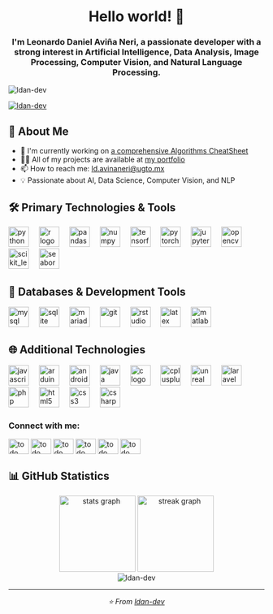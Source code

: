 <h1 align="center">Hello world! 👋</h1>
<h3 align="center">I'm Leonardo Daniel Aviña Neri, a passionate developer with a strong interest in Artificial Intelligence, Data Analysis, Image Processing, Computer Vision, and Natural Language Processing.</h3>

<p align="left"> <img src="https://komarev.com/ghpvc/?username=ldan-dev&label=Profile%20views&color=0e75b6&style=flat" alt="ldan-dev" /> </p>

<p align="left"> <a href="https://github.com/ryo-ma/github-profile-trophy"><img src="https://github-profile-trophy.vercel.app/?username=ldan-dev" alt="ldan-dev" /></a> </p>

## 🚀 About Me

- 🔭 I'm currently working on [a comprehensive Algorithms CheatSheet](https://github.com/ldan-dev/cheatsheets)
- 👨‍💻 All of my projects are available at [my portfolio](https://ldan-dev.github.io/portfolio_0/)
- 📫 How to reach me: [ld.avinaneri@ugto.mx](mailto:ld.avinaneri@ugto.mx)
- 💡 Passionate about AI, Data Science, Computer Vision, and NLP

## 🛠️ Primary Technologies & Tools

<div align="left">
  <img src="https://cdn.jsdelivr.net/gh/devicons/devicon/icons/python/python-original.svg" height="40" alt="python logo" />
  <img width="12" />
  <img src="https://cdn.jsdelivr.net/gh/devicons/devicon/icons/r/r-original.svg" height="40" alt="r logo" />
  <img width="12" />
  <img src="https://cdn.jsdelivr.net/gh/devicons/devicon/icons/pandas/pandas-original.svg" height="40" alt="pandas logo" />
  <img width="12" />
  <img src="https://cdn.jsdelivr.net/gh/devicons/devicon/icons/numpy/numpy-original.svg" height="40" alt="numpy logo" />
  <img width="12" />
  <img src="https://cdn.jsdelivr.net/gh/devicons/devicon/icons/tensorflow/tensorflow-original.svg" height="40" alt="tensorflow logo" />
  <img width="12" />
  <img src="https://cdn.jsdelivr.net/gh/devicons/devicon/icons/pytorch/pytorch-original.svg" height="40" alt="pytorch logo" />
  <img width="12" />
  <img src="https://cdn.jsdelivr.net/gh/devicons/devicon/icons/jupyter/jupyter-original.svg" height="40" alt="jupyter logo" />
  <img width="12" />
  <img src="https://www.vectorlogo.zone/logos/opencv/opencv-icon.svg" alt="opencv" width="40" height="40"/>
  <img width="12" />
  <img src="https://upload.wikimedia.org/wikipedia/commons/0/05/Scikit_learn_logo_small.svg" alt="scikit_learn" width="40" height="40"/>
  <img width="12" />
  <img src="https://seaborn.pydata.org/_images/logo-mark-lightbg.svg" alt="seaborn" width="40" height="40"/>
</div>

## 💾 Databases & Development Tools

<div align="left">
  <img src="https://cdn.jsdelivr.net/gh/devicons/devicon/icons/mysql/mysql-original.svg" height="40" alt="mysql logo" />
  <img width="12" />
  <img src="https://cdn.jsdelivr.net/gh/devicons/devicon/icons/sqlite/sqlite-original.svg" height="40" alt="sqlite logo" />
  <img width="12" />
  <img src="https://www.vectorlogo.zone/logos/mariadb/mariadb-icon.svg" alt="mariadb" width="40" height="40"/>
  <img width="12" />
  <img src="https://www.vectorlogo.zone/logos/git-scm/git-scm-icon.svg" alt="git" width="40" height="40"/>
  <img width="12" />
  <img src="https://cdn.jsdelivr.net/gh/devicons/devicon/icons/rstudio/rstudio-original.svg" height="40" alt="rstudio logo" />
  <img width="12" />
  <img src="https://skillicons.dev/icons?i=latex" height="40" alt="latex logo" />
  <img width="12" />
  <img src="https://upload.wikimedia.org/wikipedia/commons/2/21/Matlab_Logo.png" alt="matlab" width="40" height="40"/>
</div>

## 🌐 Additional Technologies

<div align="left">
  <img src="https://cdn.jsdelivr.net/gh/devicons/devicon/icons/javascript/javascript-original.svg" height="40" alt="javascript logo" />
  <img width="12" />
  <img src="https://cdn.worldvectorlogo.com/logos/arduino-1.svg" alt="arduino" width="40" height="40"/>
  <img width="12" />
  <img src="https://cdn.jsdelivr.net/gh/devicons/devicon/icons/androidstudio/androidstudio-original.svg" height="40" alt="androidstudio logo" />
  <img width="12" />
  <img src="https://cdn.jsdelivr.net/gh/devicons/devicon/icons/java/java-original.svg" height="40" alt="java logo" />
  <img width="12" />
  <img src="https://cdn.jsdelivr.net/gh/devicons/devicon/icons/c/c-original.svg" height="40" alt="c logo" />
  <img width="12" />
  <img src="https://cdn.jsdelivr.net/gh/devicons/devicon/icons/cplusplus/cplusplus-original.svg" height="40" alt="cplusplus logo" />
  <img width="12" />
  <img src="https://raw.githubusercontent.com/kenangundogan/fontisto/036b7eca71aab1bef8e6a0518f7329f13ed62f6b/icons/svg/brand/unreal-engine.svg" alt="unreal" width="40" height="40"/>
  <img width="12" />
  <img src="https://cdn.jsdelivr.net/gh/devicons/devicon/icons/laravel/laravel-original.svg" height="40" alt="laravel logo" />
  <img width="12" />
  <img src="https://cdn.jsdelivr.net/gh/devicons/devicon/icons/php/php-original.svg" height="40" alt="php logo" />
  <img width="12" />
  <img src="https://cdn.jsdelivr.net/gh/devicons/devicon/icons/html5/html5-original.svg" height="40" alt="html5 logo" />
  <img width="12" />
  <img src="https://cdn.jsdelivr.net/gh/devicons/devicon/icons/css3/css3-original.svg" height="40" alt="css3 logo" />
  <img width="12" />
  <img src="https://cdn.jsdelivr.net/gh/devicons/devicon/icons/csharp/csharp-original.svg" height="40" alt="csharp logo" />
</div>

<h3 align="left">Connect with me:</h3>
<p align="left">
<a href="https://linkedin.com/in/todo" target="blank"><img align="center" src="https://raw.githubusercontent.com/rahuldkjain/github-profile-readme-generator/master/src/images/icons/Social/linked-in-alt.svg" alt="todo" height="30" width="40" /></a>
<a href="https://instagram.com/todo" target="blank"><img align="center" src="https://raw.githubusercontent.com/rahuldkjain/github-profile-readme-generator/master/src/images/icons/Social/instagram.svg" alt="todo" height="30" width="40" /></a>
<a href="https://www.youtube.com/c/todo" target="blank"><img align="center" src="https://raw.githubusercontent.com/rahuldkjain/github-profile-readme-generator/master/src/images/icons/Social/youtube.svg" alt="todo" height="30" width="40" /></a>
<a href="https://twitter.com/todo" target="blank"><img align="center" src="https://raw.githubusercontent.com/rahuldkjain/github-profile-readme-generator/master/src/images/icons/Social/twitter.svg" alt="todo" height="30" width="40" /></a>
<a href="https://fb.com/todo" target="blank"><img align="center" src="https://raw.githubusercontent.com/rahuldkjain/github-profile-readme-generator/master/src/images/icons/Social/facebook.svg" alt="todo" height="30" width="40" /></a>
<a href="https://stackoverflow.com/users/todo" target="blank"><img align="center" src="https://raw.githubusercontent.com/rahuldkjain/github-profile-readme-generator/master/src/images/icons/Social/stack-overflow.svg" alt="todo" height="30" width="40" /></a>
</p>

## 📊 GitHub Statistics

<div align="center">
  <img src="https://github-readme-stats.vercel.app/api?username=ldan-dev&hide_title=false&hide_rank=false&show_icons=true&include_all_commits=true&count_private=true&disable_animations=false&theme=github_dark&locale=en&hide_border=false" height="150" alt="stats graph" />
  <img src="https://streak-stats.demolab.com?user=ldan-dev&locale=en&mode=daily&theme=github_dark&hide_border=false&border_radius=5" height="150" alt="streak graph" />
</div>

<div align="center">
  <img src="https://github-readme-stats.vercel.app/api/top-langs?username=ldan-dev&show_icons=true&locale=en&layout=compact&theme=github_dark&hide_border=false" alt="ldan-dev" />
</div>

---

<div align="center">
  <i>⭐️ From <a href="https://github.com/ldan-dev">ldan-dev</a></i>
</div>
